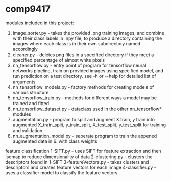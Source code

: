 # comp9417
modules included in this project:
1. image_sorter.py - takes the provided .png training images, and combine with their class labels in .npy file, to produce a directory containing the images where each class is in their own subdirectory named accordingly
2. cleaner.py - deletes png files in a specified directory if they meet a specified percentage of almost white pixels
2. nn_tensorflow.py - entry point of program for tensorflow neural networks pipeline, train on provided images using specified model, and run prediction on a test directory. see -h or --help for detailed list of arguments
3. nn_tensorflow_models.py - factory methods for creating models of various structure
4. nn_tensorflow_train.py - methods for different ways a model may be trained and fitted
5. nn_tensorflow_dataset.py - dataclass used in the other nn_tensorflow* modules
6. augmentation.py - program to split and augment X train, y train into augmented X_train_split, y_train_split, X_test_split, y_test_split for training and validation
7. nn_augmentation_model.py - seperate program to train the appened augmented data in 6. with class weights

feature classification
1-SIFT.py  - uses SIFT for feature extraction and then isomap to reduce dimensionality of data
2-clustering.py - clusters the descriptors found in 1-SIFT
3-featureVectors.py - takes clusters and descriptors and creates feature vectors for each image
4-classifier.py - uses a classifier model to classify the feature vectors
